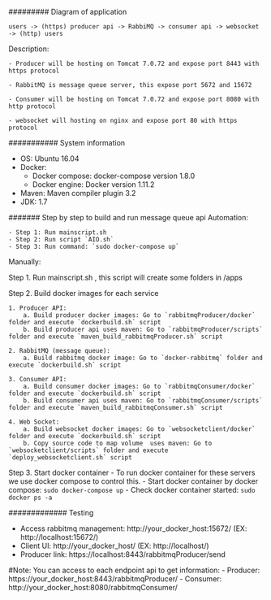 
######### Diagram of application

    users -> (https) producer api -> RabbiMQ -> consumer api -> websocket -> (http) users


Description:

    - Producer will be hosting on Tomcat 7.0.72 and expose port 8443 with https protocol

    - RabbitMQ is message queue server, this expose port 5672 and 15672

    - Consumer will be hosting on Tomcat 7.0.72 and expose port 8080 with http protocol

    - websocket will hosting on nginx and expose port 80 with https protocol


########### System information

- OS: Ubuntu 16.04
- Docker:
    - Docker compose: docker-compose version 1.8.0
    - Docker engine: Docker version 1.11.2
- Maven: Maven compiler plugin 3.2
- JDK: 1.7


####### Step by step to build and run message queue api
Automation:

    - Step 1: Run mainscript.sh
    - Step 2: Run script `AIO.sh`
    - Step 3: Run command: `sudo docker-compose up`

Manually:

Step 1. Run mainscript.sh , this script will create some folders in /apps

Step 2. Build docker images for each service

    1. Producer API:
        a. Build producer docker images: Go to `rabbitmqProducer/docker` folder and execute `dockerbuild.sh` script
        b. Build producer api uses maven: Go to `rabbitmqProducer/scripts` folder and execute `maven_build_rabbitmqProducer.sh` script

    2. RabbitMQ (message queue):
        a. Build rabbitmq docker image: Go to `docker-rabbitmq` folder and execute `dockerbuild.sh` script

    3. Consumer API:
        a. Build consumer docker images: Go to `rabbitmqConsumer/docker` folder and execute `dockerbuild.sh` script
        b. Build consumer api uses maven: Go to `rabbitmqConsumer/scripts` folder and execute `maven_build_rabbitmqConsumer.sh` script

    4. Web Socket:
        a. Build websocket docker images: Go to `websocketclient/docker` folder and execute `dockerbuild.sh` script
        b. Copy source code to map volume  uses maven: Go to `websocketclient/scripts` folder and execute `deploy_websocketclient.sh` script

Step 3. Start docker container
    - To run docker container for these servers we use docker compose to control this.
    - Start docker container by docker compose: `sudo docker-compose up`
    - Check docker container started: `sudo docker ps -a` 


############# Testing

- Access rabbitmq management: http://your_docker_host:15672/ (EX: http://localhost:15672/)
- Client UI: http://your_docker_host/ (EX: http://localhost/)
- Producer link: https://localhost:8443/rabbitmqProducer/send

#Note: You can access to each endpoint api to get information:
    - Producer: https://your_docker_host:8443/rabbitmqProducer/
    - Consumer: http://your_docker_host:8080/rabbitmqConsumer/
      
